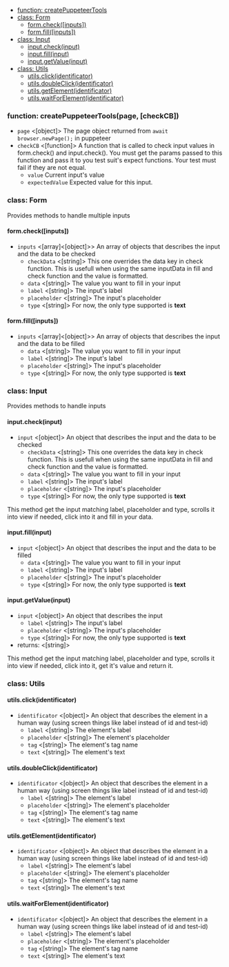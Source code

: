 - [function: createPuppeteerTools](#function-createpuppeteertools)
- [class: Form](#class-form)
  * [form.check([inputs])](#formcheckinputs)
  * [form.fill([inputs])](#formfillinputs)
- [class: Input](#class-input)
  * [input.check(input)](#inputcheckinput)
  * [input.fill(input)](#inputfillinput)
  * [input.getValue(input)](#inputgetvalueinput)
- [class: Utils](#class-utils)
  * [utils.click(identificator)](#utilsclickidentificator)
  * [utils.doubleClick(identificator)](#utilsdoubleclickidentificator)
  * [utils.getElement(identificator)](#utilsgetelementidentificator)
  * [utils.waitForElement(identificator)](#utilswaitforelementidentificator)

### function: createPuppeteerTools(page, [checkCB])
* `page` <[object]> The page object returned from `await browser.newPage();` in puppeteer
* `checkCB` <[function]> A function that is called to check input values in form.check() and input.check(). You must
get the params passed to this function and pass it to you test suit's expect functions. Your test must fail if they
are not equal.
  * `value` Current input's value
  * `expectedValue` Expected value for this input.

### class: Form
Provides methods to handle multiple inputs

#### form.check([inputs])
* `inputs` <[array]<[object]>> An array of objects that describes the input and the data to be checked
  * `checkData` <[string]> This one overrides the data key in check function. This is usefull
  when using the same inputData in fill and check function and the value is formatted.
  * `data` <[string]> The value you want to fill in your input
  * `label` <[string]> The input's label
  * `placeholder` <[string]> The input's placeholder
  * `type` <[string]> For now, the only type supported is **text**

#### form.fill([inputs])
* `inputs` <[array]<[object]>> An array of objects that describes the input and the data to be filled
  * `data` <[string]> The value you want to fill in your input
  * `label` <[string]> The input's label
  * `placeholder` <[string]> The input's placeholder
  * `type` <[string]> For now, the only type supported is **text**

### class: Input
Provides methods to handle inputs

#### input.check(input)
* `input` <[object]> An object that describes the input and the data to be checked
  * `checkData` <[string]> This one overrides the data key in check function. This is usefull
  when using the same inputData in fill and check function and the value is formatted.
  * `data` <[string]> The value you want to fill in your input
  * `label` <[string]> The input's label
  * `placeholder` <[string]> The input's placeholder
  * `type` <[string]> For now, the only type supported is **text**

This method get the input matching label, placeholder and type, scrolls it into view if needed,
click into it and fill in your data.

#### input.fill(input)
* `input` <[object]> An object that describes the input and the data to be filled
  * `data` <[string]> The value you want to fill in your input
  * `label` <[string]> The input's label
  * `placeholder` <[string]> The input's placeholder
  * `type` <[string]> For now, the only type supported is **text**

#### input.getValue(input)
* `input` <[object]> An object that describes the input
  * `label` <[string]> The input's label
  * `placeholder` <[string]> The input's placeholder
  * `type` <[string]> For now, the only type supported is **text**
* returns: <[string]>

This method get the input matching label, placeholder and type, scrolls it into view if needed,
click into it, get it's value and return it.

### class: Utils

#### utils.click(identificator)
* `identificator` <[object]> An object that describes the element in a human way (using screen things like label instead of id and test-id)
  * `label` <[string]> The element's label
  * `placeholder` <[string]> The element's placeholder
  * `tag` <[string]> The element's tag name
  * `text` <[string]> The element's text

#### utils.doubleClick(identificator)
* `identificator` <[object]> An object that describes the element in a human way (using screen things like label instead of id and test-id)
  * `label` <[string]> The element's label
  * `placeholder` <[string]> The element's placeholder
  * `tag` <[string]> The element's tag name
  * `text` <[string]> The element's text

#### utils.getElement(identificator)
* `identificator` <[object]> An object that describes the element in a human way (using screen things like label instead of id and test-id)
  * `label` <[string]> The element's label
  * `placeholder` <[string]> The element's placeholder
  * `tag` <[string]> The element's tag name
  * `text` <[string]> The element's text

#### utils.waitForElement(identificator)
* `identificator` <[object]> An object that describes the element in a human way (using screen things like label instead of id and test-id)
  * `label` <[string]> The element's label
  * `placeholder` <[string]> The element's placeholder
  * `tag` <[string]> The element's tag name
  * `text` <[string]> The element's text

